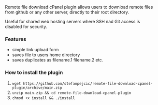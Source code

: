 Remote file download cPanel plugin allows users to download remote files from github or any other server, directly to their root directory.

Useful for shared web hosting servers where SSH nad Git access is disabled for security.


### Features

- simple link upload form
- saves file to users home directory
- saves duplicates as filename.1 filename.2 etc.

### How to install the plugin

1. `wget https://github.com/stefanpejcic/remote-file-download-cpanel-plugin/archive/main.zip`
2. `unzip main.zip && cd remote-file-download-cpanel-plugin`
3. `chmod +x install && ./install`
